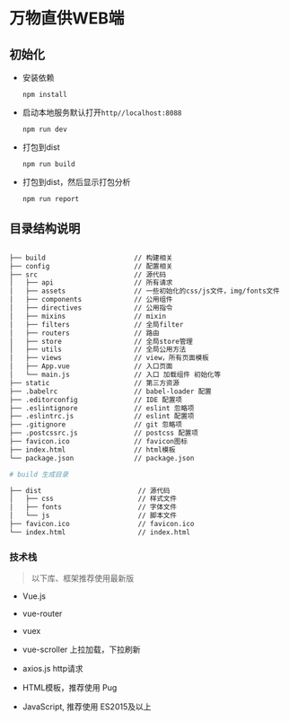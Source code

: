 # 万物直供WEB端

## 初始化

- 安装依赖

  `npm install`

- 启动本地服务默认打开`http//localhost:8088`

  `npm run dev`

- 打包到dist

  `npm run build`

- 打包到dist，然后显示打包分析

   `npm run report`

## 目录结构说明


```bash

├── build                      // 构建相关 
├── config                     // 配置相关
├── src                        // 源代码
│   ├── api                    // 所有请求
│   ├── assets                 // 一些初始化的css/js文件，img/fonts文件
│   ├── components             // 公用组件
│   ├── directives             // 公用指令
│   ├── mixins                 // mixin
│   ├── filters                // 全局filter
│   ├── routers                // 路由
│   ├── store                  // 全局store管理
│   ├── utils                  // 全局公用方法
│   ├── views                  // view，所有页面模板
│   ├── App.vue                // 入口页面
│   └── main.js                // 入口 加载组件 初始化等
├── static                     // 第三方资源
├── .babelrc                   // babel-loader 配置
├── .editorconfig              // IDE 配置项
├── .eslintignore              // eslint 忽略项
├── .eslintrc.js               // eslint 配置项
├── .gitignore                 // git 忽略项
├── .postcssrc.js              // postcss 配置项
├── favicon.ico                // favicon图标
├── index.html                 // html模板
└── package.json               // package.json

# build 生成目录

├── dist                        // 源代码
│   ├── css                     // 样式文件
│   ├── fonts                   // 字体文件
│   └── js                      // 脚本文件
├── favicon.ico                 // favicon.ico
└── index.html                  // index.html


```

### 技术栈

> 以下库、框架推荐使用最新版

- Vue.js

- vue-router

- vuex

- vue-scroller 上拉加载，下拉刷新

- axios.js  http请求

- HTML模板，推荐使用 Pug

- JavaScript, 推荐使用 ES2015及以上

